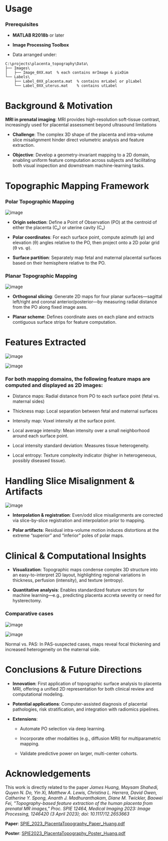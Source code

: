 # Usage
### Prerequisites
* **MATLAB R2018b** or later
  
* **Image Processing Toolbox**
  
* Data arranged under:
```
C:\projects\placenta_topography\Data\
├── Images\
│   ├── Image_0XX.mat  % each contains mrImage & pixDim
└── Labels\
    ├── Label_0XX_placenta.mat  % contains mrLabel or plLabel
    └── Label_0XX_uterus.mat    % contains utLabel
```

# Background & Motivation
**MRI in prenatal imaging**: MRI provides high-resolution soft-tissue contrast, increasingly used for placental assessment beyond ultrasound limitations 

* **Challenge**: The complex 3D shape of the placenta and intra-volume slice misalignment hinder direct volumetric analysis and feature extraction.

* **Objective**: Develop a geometry-invariant mapping to a 2D domain, enabling uniform feature computation across subjects and facilitating both visual inspection and downstream machine-learning tasks.

# Topographic Mapping Framework
### Polar Topographic Mapping
![image](https://github.com/user-attachments/assets/b0944550-7c1f-467e-8342-e864d1baa9d1)

* **Origin selection**: Define a Point of Observation (PO) at the centroid of either the placenta (Cₚ) or uterine cavity (Cᵤ) 

* **Polar coordinates**: For each surface point, compute azimuth (φ) and elevation (θ) angles relative to the PO, then project onto a 2D polar grid (θ vs. φ).

* **Surface partition**: Separately map fetal and maternal placental surfaces based on their hemisphere relative to the PO.

### Planar Topographic Mapping
![image](https://github.com/user-attachments/assets/65dedd8e-56ed-41d5-b351-19d252201874)

* **Orthogonal slicing**: Generate 2D maps for four planar surfaces—sagittal left/right and coronal anterior/posterior—by measuring radial distance from the PO along fixed image axes.

* **Planar scheme**: Defines coordinate axes on each plane and extracts contiguous surface strips for feature computation.

# Features Extracted
![image](https://github.com/user-attachments/assets/62b11549-e1bb-4063-9c6d-7fcf5ab54496)

![image](https://github.com/user-attachments/assets/1ca1359b-dd41-41d9-ac0a-6b021573f1c7)


### For both mapping domains, the following feature maps are computed and displayed as 2D images:

  * Distance maps: Radial distance from PO to each surface point (fetal vs. maternal sides) 

  * Thickness map: Local separation between fetal and maternal surfaces 

  * Intensity map: Voxel intensity at the surface point.

  * Local average intensity: Mean intensity over a small neighborhood around each surface point.

  * Local intensity standard deviation: Measures tissue heterogeneity.

  * Local entropy: Texture complexity indicator (higher in heterogeneous, possibly diseased tissue).

# Handling Slice Misalignment & Artifacts
![image](https://github.com/user-attachments/assets/eb7c789a-9972-4211-81e9-ebed782ce902)

* **Interpolation & registration**: Even/odd slice misalignments are corrected via slice-by-slice registration and interpolation prior to mapping.

* **Polar artifacts**: Residual intra-volume motion induces distortions at the extreme “superior” and “inferior” poles of polar maps.

# Clinical & Computational Insights
* **Visualization**: Topographic maps condense complex 3D structure into an easy-to-interpret 2D layout, highlighting regional variations in thickness, perfusion (intensity), and texture (entropy).

* **Quantitative analysis**: Enables standardized feature vectors for machine learning—e.g., predicting placenta accreta severity or need for hysterectomy.

### Comparative cases
![image](https://github.com/user-attachments/assets/9f25f0a7-1f69-4ccb-b84d-09198bb2b990)

![image](https://github.com/user-attachments/assets/a93857a9-3a28-44d4-aaf6-70d65684409b)

Normal vs. PAS: In PAS-suspected cases, maps reveal focal thickening and increased heterogeneity on the maternal side.

# Conclusions & Future Directions
* **Innovation**: First application of topographic surface analysis to placenta MRI, offering a unified 2D representation for both clinical review and computational modeling.

* **Potential applications**: Computer-assisted diagnosis of placental pathologies, risk stratification, and integration with radiomics pipelines.

* **Extensions**:

  * Automate PO selection via deep learning.

  * Incorporate other modalities (e.g., diffusion MRI) for multiparametric mapping.

  * Validate predictive power on larger, multi-center cohorts.

# Acknowledgements
This work is directly related to the paper *James Huang, Maysam Shahedi, Quyen N. Do, Yin Xi, Matthew A. Lewis, Christina L. Herrera, David Owen, Catherine Y. Spong, Ananth J. Madhuranthakam, Diane M. Twickler, Baowei Fei, "Topography-based feature extraction of the human placenta from prenatal MR images," Proc. SPIE 12464, Medical Imaging 2023: Image Processing, 1246420 (3 April 2023); doi: 10.1117/12.2653663*

**Paper**: [SPIE_2023_PlacentaTopography_Paper_Huang.pdf](https://github.com/JamesHuang404/Placenta-Topography/files/11174914/SPIE_2023_PlacentaTopography_Paper_Huang.pdf)

**Poster**: [SPIE2023_PlacentaTopography_Poster_Huang.pdf](https://github.com/JamesHuang404/Placenta-Topography/files/11174919/SPIE2023_PlacentaTopography_Poster_Huang.pdf)
